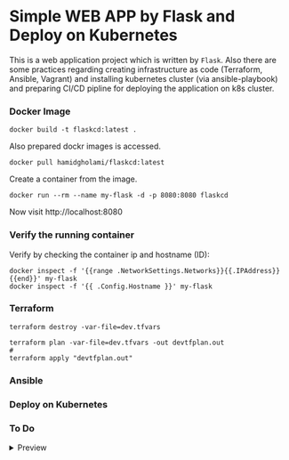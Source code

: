 # Simple WEB APP by Flask and Deploy on Kubernetes

This is a web application project which is written by `Flask`.
Also there are some practices regarding creating infrastructure as code (Terraform, Ansible, Vagrant)
and installing kubernetes cluster (via ansible-playbook) and preparing CI/CD pipline for deploying the application on k8s cluster.

### Docker Image
```
docker build -t flaskcd:latest .
```
Also prepared dockr images is accessed.
```
docker pull hamidgholami/flaskcd:latest
```
Create a container from the image.
```
docker run --rm --name my-flask -d -p 8080:8080 flaskcd
```

Now visit http://localhost:8080

### Verify the running container
Verify by checking the container ip and hostname (ID):
```
docker inspect -f '{{range .NetworkSettings.Networks}}{{.IPAddress}}{{end}}' my-flask
docker inspect -f '{{ .Config.Hostname }}' my-flask
```
### Terraform

```
terraform destroy -var-file=dev.tfvars
```

```
terraform plan -var-file=dev.tfvars -out devtfplan.out
#
terraform apply "devtfplan.out"
```
### Ansible

### Deploy on Kubernetes

### To Do
<details> 
<summary> Preview</summary>

- [ ] Adding DB (`MySQL`) and connecting the application to it and adding some forms in application.
- [ ] Creating a `StatefulSet` for `MySQL` for deploying it on Kubernetes.
    - [ ] Configure clustring for `MySQL` in Kubernetes.
- [ ] Implementing `ROOK` or `longhorn` as a `StorageClass` in Kubernetes.
- [ ] Configuring `provision` in `Terraform` for using `ansible-playbook` for installing Kubernetes.
- [ ] Creating `helm` chart for DB and APP.

</details>